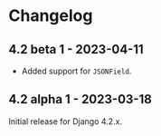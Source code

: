 # Changelog

## 4.2 beta 1 - 2023-04-11

* Added support for `JSONField`.

## 4.2 alpha 1 - 2023-03-18

Initial release for Django 4.2.x.
